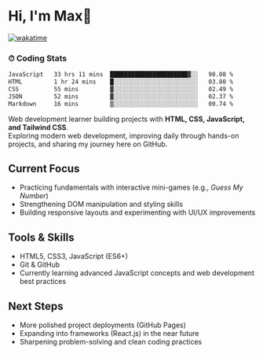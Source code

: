 # Hi, I'm Max👋

[![wakatime](https://wakatime.com/badge/user/5f357981-1e66-44ef-ae81-f181857a2d5e.svg)](https://wakatime.com/@5f357981-1e66-44ef-ae81-f181857a2d5e)
### ⏱ Coding Stats
<!--START_SECTION:waka-->

```txt
JavaScript   33 hrs 11 mins  ██████████████████████▓░░   90.08 %
HTML         1 hr 24 mins    █░░░░░░░░░░░░░░░░░░░░░░░░   03.80 %
CSS          55 mins         ▓░░░░░░░░░░░░░░░░░░░░░░░░   02.49 %
JSON         52 mins         ▓░░░░░░░░░░░░░░░░░░░░░░░░   02.37 %
Markdown     16 mins         ▒░░░░░░░░░░░░░░░░░░░░░░░░   00.74 %
```

<!--END_SECTION:waka-->

Web development learner building projects with **HTML, CSS, JavaScript, and Tailwind CSS**.  
Exploring modern web development, improving daily through hands-on projects, and sharing my journey here on GitHub.

## Current Focus
- Practicing fundamentals with interactive mini-games (e.g., *Guess My Number*)  
- Strengthening DOM manipulation and styling skills  
- Building responsive layouts and experimenting with UI/UX improvements  

## Tools & Skills
- HTML5, CSS3, JavaScript (ES6+)  
- Git & GitHub  
- Currently learning advanced JavaScript concepts and web development best practices  

## Next Steps
- More polished project deployments (GitHub Pages)  
- Expanding into frameworks (React.js) in the near future  
- Sharpening problem-solving and clean coding practices  


